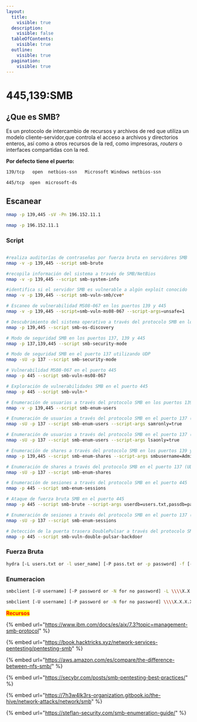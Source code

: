 ```yaml
---
layout:
  title:
    visible: true
  description:
    visible: false
  tableOfContents:
    visible: true
  outline:
    visible: true
  pagination:
    visible: true
---
```


# 445,139:SMB

## ¿Que es SMB?

Es un protocolo de intercambio de recursos y archivos de red que utiliza un modelo cliente-servidor,que controla el acceso a archivos y directorios enteros, así como a otros recursos de la red, como impresoras, _routers_ o interfaces compartidas con la red.

**Por defecto tiene el puerto:**

```bash
139/tcp   open  netbios-ssn   Microsoft Windows netbios-ssn
```

```bash
445/tcp  open  microsoft-ds
```

## Escanear

```bash
nmap -p 139,445 -sV -Pn 196.152.11.1
```

```bash
nmap -p 196.152.11.1
```

### Script

```bash

#realiza auditorías de contraseñas por fuerza bruta en servidores SMB
nmap -v -p 139,445 --script smb-brute

#recopila información del sistema a través de SMB/NetBios
nmap -v -p 139,445 --script smb-system-info

#identifica si el servidor SMB es vulnerable a algún exploit conocido
nmap -v -p 139,445 --script smb-vuln-smb/cve*

# Escaneo de vulnerabilidad MS08-067 en los puertos 139 y 445
nmap -v -p 139,445 --script=smb-vuln-ms08-067 --script-args=unsafe=1

# Descubrimiento del sistema operativo a través del protocolo SMB en los puertos 139 y 445
nmap -p 139,445 --script smb-os-discovery 

# Modo de seguridad SMB en los puertos 137, 139 y 445
nmap -p 137,139,445 --script smb-security-mode 

# Modo de seguridad SMB en el puerto 137 utilizando UDP
nmap -sU -p 137 --script smb-security-mode 

# Vulnerabilidad MS08-067 en el puerto 445
nmap -p 445 --script smb-vuln-ms08-067 

# Exploración de vulnerabilidades SMB en el puerto 445
nmap -p 445 --script smb-vuln-* 

# Enumeración de usuarios a través del protocolo SMB en los puertos 139 y 445
nmap -v -p 139,445 --script smb-enum-users 

# Enumeración de usuarios a través del protocolo SMB en el puerto 137 (UDP)
nmap -sU -p 137 --script smb-enum-users --script-args samronly=true 

# Enumeración de usuarios a través del protocolo SMB en el puerto 137 (UDP) con LSA only
nmap -sU -p 137 --script smb-enum-users --script-args lsaonly=true 

# Enumeración de shares a través del protocolo SMB en los puertos 139 y 445
nmap -p 139,445 --script smb-enum-shares --script-args smbusername=Administrator,smbpassword=Password 

# Enumeración de shares a través del protocolo SMB en el puerto 137 (UDP)
nmap -sU -p 137 --script smb-enum-shares 

# Enumeración de sesiones a través del protocolo SMB en el puerto 445
nmap -p 445 --script smb-enum-sessions 

# Ataque de fuerza bruta SMB en el puerto 445
nmap -p 445 --script smb-brute --script-args userdb=users.txt,passdb=passwords.txt 

# Enumeración de sesiones a través del protocolo SMB en el puerto 137 (UDP)
nmap -sU -p 137 --script smb-enum-sessions 

# Detección de la puerta trasera DoublePulsar a través del protocolo SMB en el puerto 445
nmap -p 445 --script smb-vuln-double-pulsar-backdoor 

```

### Fuerza Bruta

```bash
hydra [-L users.txt or -l user_name] [-P pass.txt or -p password] -f [-S port] smb://X.X.X.X
```

### Enumeracion

```bash
smbclient [-U username] [-P password or -N for no password] -L \\\\X.X.X.X
```

```bash
smbclient [-U username] [-P password or -N for no password] \\\\X.X.X.X\\share
```





<mark style="color:red;">**Recursos**</mark>

{% embed url="https://www.ibm.com/docs/es/aix/7.3?topic=management-smb-protocol" %}

{% embed url="https://book.hacktricks.xyz/network-services-pentesting/pentesting-smb" %}

{% embed url="https://aws.amazon.com/es/compare/the-difference-between-nfs-smb/" %}

{% embed url="https://secybr.com/posts/smb-pentesting-best-practices/" %}

{% embed url="https://7h3w4lk3rs-organization.gitbook.io/the-hive/network-attacks/network/smb" %}

{% embed url="https://steflan-security.com/smb-enumeration-guide/" %}
